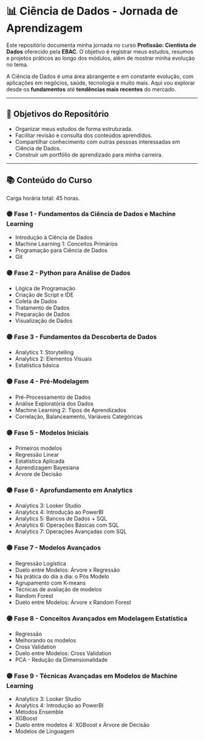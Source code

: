 # 📊 Ciência de Dados - Jornada de Aprendizagem

Este repositório documenta minha jornada no curso **Profissão: Cientista de Dados** oferecido pela **EBAC**. O objetivo é registrar meus estudos, resumos e projetos práticos ao longo dos módulos, além de mostrar minha evolução no tema.

A Ciência de Dados é uma área abrangente e em constante evolução, com aplicações em negócios, saúde, tecnologia e muito mais. Aqui vou explorar desde os **fundamentos** até **tendências mais recentes** do mercado.

---

## 🚀 Objetivos do Repositório
- Organizar meus estudos de forma estruturada.
- Facilitar revisão e consulta dos conteúdos aprendidos.
- Compartilhar conhecimento com outras pessoas interessadas em Ciência de Dados.
- Construir um portfólio de aprendizado para minha carreira.

---

## 📚 Conteúdo do Curso
Carga horária total: 45 horas.

### 🟣 Fase 1 - Fundamentos da Ciência de Dados e Machine Learning
- Introdução à Ciência de Dados
- Machine Learning 1: Conceitos Primários
- Programação para Ciência de Dados
- Git

### 🟣 Fase 2 - Python para Análise de Dados
- Lógica de Programação
- Criação de Script e IDE
- Coleta de Dados
- Tratamento de Dados
- Preparação de Dados
- Visualização de Dados

### 🟣 Fase 3 - Fundamentos da Descoberta de Dados
- Analytics 1: Storytelling
- Analytics 2: Elementos Visuais
- Estatística básica

### 🟣 Fase 4 - Pré-Modelagem
- Pré-Processamento de Dados
- Análise Exploratória dos Dados
- Machine Learning 2: Tipos de Aprendizados
- Correlação, Balanceamento, Variáveis Categóricas

### 🟣 Fase 5 - Modelos Iniciais
- Primeiros modelos
- Regressão Linear
- Estatística Aplicada
- Aprendizagem Bayesiana
- Árvore de Decisão

### 🟣 Fase 6 - Aprofundamento em Analytics
- Analytics 3: Looker Studio
- Analytics 4: Introdução ao PowerBI
- Analytics 5: Bancos de Dados + SQL
- Analytics 6: Operações Básicas com SQL
- Analytics 7: Operações Avançadas com SQL

### 🟣 Fase 7 - Modelos Avançados
- Regressão Logística
- Duelo entre Modelos: Árvore x Regressão
- Na prática do dia a dia: o Pós Modelo
- Agrupamento com K-means
- Técnicas de avaliação de modelos
- Random Forest
- Duelo entre Modelos: Árvore x Random Forest

### 🟣 Fase 8 - Conceitos Avançados em Modelagem Estatística
- Regressão
- Melhorando os modelos
- Cross Validation
- Duelo entre Modelos: Cross Validation
- PCA - Redução da Dimensionalidade

### 🟣 Fase 9 - Técnicas Avançadas em Modelos de Machine Learning
- Analytics 3: Looker Studio
- Analytics 4: Introdução ao PowerBI
- Métodos Ensemble
- XGBoost
- Duelo entre modelos 4: XGBoost x Árvore de Decisão
- Modelos de Linguagem
